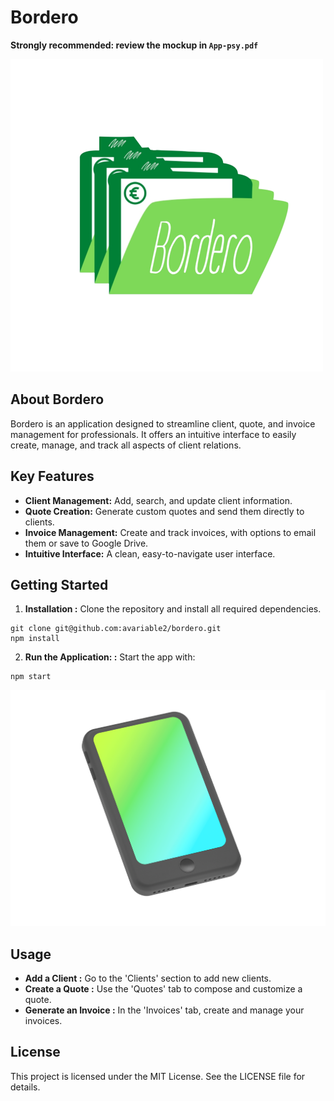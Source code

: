 # Bordero
**Strongly recommended: review the mockup in `App-psy.pdf`**

![Icon of the app.](https://github.com/avariable2/bordero/blob/main/assets/images/icon.png)

## About Bordero

Bordero is an application designed to streamline client, quote, and invoice management for professionals. It offers an intuitive interface to easily create, manage, and track all aspects of client relations.


## Key Features

- **Client Management:** Add, search, and update client information.
- **Quote Creation:** Generate custom quotes and send them directly to clients.
- **Invoice Management:** Create and track invoices, with options to email them or save to Google Drive.
- **Intuitive Interface:** A clean, easy-to-navigate user interface.

## Getting Started

1. **Installation :** Clone the repository and install all required dependencies.
```
git clone git@github.com:avariable2/bordero.git
npm install
```
2. **Run the Application: :** Start the app with:
```
npm start
```

![Icon of an mobile.](https://github.com/avariable2/bordero/blob/main/assets/images/iPhone.png
)
## Usage

- **Add a Client :** Go to the 'Clients' section to add new clients.
- **Create a Quote :** Use the 'Quotes' tab to compose and customize a quote.
- **Generate an Invoice :** In the 'Invoices' tab, create and manage your invoices.

## License

This project is licensed under the MIT License. See the LICENSE file for details.
